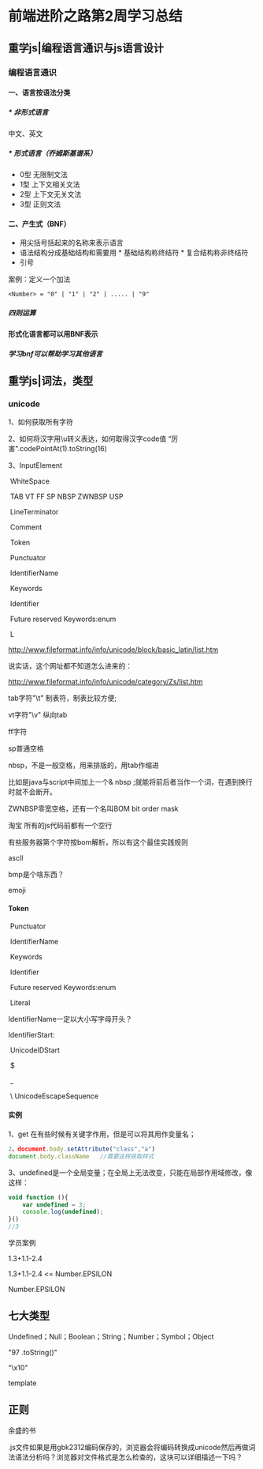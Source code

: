 # 前端进阶之路第2周学习总结

## 重学js|编程语言通识与js语言设计

### 编程语言通识

#### 一、语言按语法分类

#####  * 非形式语言

中文、英文

##### * 形式语言（乔姆斯基谱系）

* 0型 无限制文法
* 1型 上下文相关文法
* 2型 上下文无关文法
* 3型 正则文法

#### 二、产生式（BNF）

* 用尖括号括起来的名称来表示语言
* 语法结构分成基础结构和需要用
      * 基础结构称终结符
      * 复合结构称非终结符
* 引号



案例：定义一个加法

```bnf
<Number> = "0" | "1" | "2" | ..... | "9"

```

##### 四则运算



#### 形式化语言都可以用BNF表示

##### 学习bnf可以帮助学习其他语言



## 重学js|词法，类型

### unicode



1、如何获取所有字符

2、如何将汉字用\u转义表达，如何取得汉字code值  “厉害".codePointAt(1).toString(16)



3、InputElement

​          WhiteSpace

​               TAB  VT  FF  SP  NBSP  ZWNBSP  USP

​          LineTerminator

​          Comment

​          Token

​            Punctuator

​            IdentifierName

​               Keywords

​              Identifier

​               Future reserved Keywords:enum

​             L



http://www.fileformat.info/info/unicode/block/basic_latin/list.htm

说实话，这个网址都不知道怎么进来的：

http://www.fileformat.info/info/unicode/category/Zs/list.htm

tab字符"\t"  制表符，制表比较方便;

vt字符"\v" 纵向tab

ff字符

sp普通空格

nbsp，不是一般空格，用来排版的，用tab作缩进

比如是java与script中间加上一个& nbsp ;就能将前后者当作一个词，在遇到换行时就不会断开。 

ZWNBSP零宽空格，还有一个名叫BOM  bit order mask

淘宝 所有的js代码前都有一个空行

有些服务器第个字符按bom解析，所以有这个最佳实践规则



ascll

bmp是个啥东西？

emoji



#### Token

​            Punctuator

​            IdentifierName

​               Keywords

​               Identifier

​               Future reserved Keywords:enum

​             Literal

 IdentifierName一定以大小写字母开头？

IdentifierStart:

​     UnicodeIDStart

​     $

​     _

​     \ UnicodeEscapeSequence

#### 实例

1、get 在有些时候有关键字作用，但是可以将其用作变量名；

```js
2、document.body.setAttribute("class","a")
document.body.className   //需要这样获取样式
```

3、undefined是一个全局变量；在全局上无法改变，只能在局部作用域修改，像这样：

```js
void function (){
    var undefined = 3; 
    console.log(undefined);
}()
//3
```



学员案例

1.3+1.1-2.4

1.3+1.1-2.4 <= Number.EPSILON

Number.EPSILON



## 七大类型

Undefined；Null；Boolean；String；Number；Symbol；Object



"97 .toString()"

“\x10”

template

## 正则

余盛的书



.js文件如果是用gbk2312编码保存的，浏览器会将编码转换成unicode然后再做词法语法分析吗？浏览器对文件格式是怎么检查的，这块可以详细描述一下吗？







